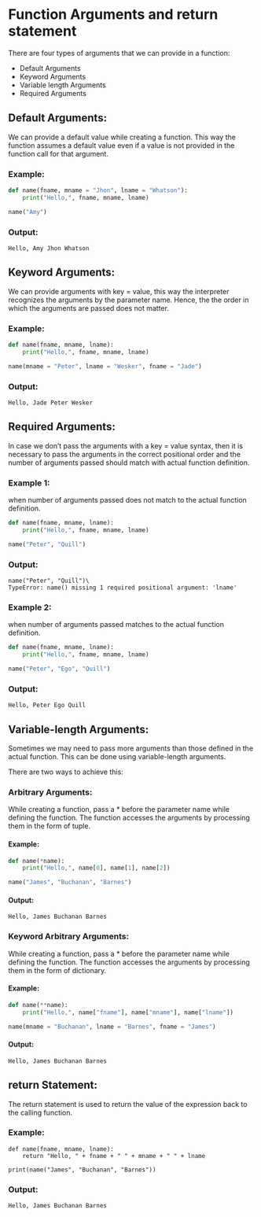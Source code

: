 # Function Arguments and return statement

There are four types of arguments that we can provide in a function:

- Default Arguments
- Keyword Arguments
- Variable length Arguments
- Required Arguments

## Default Arguments:

We can provide a default value while creating a function. This way the function assumes a default value even if a value is not provided in the function call for that argument.

### Example:

```Python
def name(fname, mname = "Jhon", lname = "Whatson"):
    print("Hello,", fname, mname, lname)

name("Amy")
```

### Output:

```Output
Hello, Amy Jhon Whatson
```

## Keyword Arguments:

We can provide arguments with key = value, this way the interpreter recognizes the arguments by the parameter name. Hence, the the order in which the arguments are passed does not matter.

### Example:

```Python
def name(fname, mname, lname):
    print("Hello,", fname, mname, lname)

name(mname = "Peter", lname = "Wesker", fname = "Jade")
```

### Output:

```Output
Hello, Jade Peter Wesker
```

## Required Arguments:

In case we don’t pass the arguments with a key = value syntax, then it is necessary to pass the arguments in the correct positional order and the number of arguments passed should match with actual function definition.

### Example 1:

when number of arguments passed does not match to the actual function definition.

```Python
def name(fname, mname, lname):
    print("Hello,", fname, mname, lname)

name("Peter", "Quill")
```

### Output:

```Output
name("Peter", "Quill")\
TypeError: name() missing 1 required positional argument: 'lname'
```

### Example 2:

when number of arguments passed matches to the actual function definition.

```Python
def name(fname, mname, lname):
    print("Hello,", fname, mname, lname)

name("Peter", "Ego", "Quill")
```

### Output:

```Output
Hello, Peter Ego Quill
```

## Variable-length Arguments:

Sometimes we may need to pass more arguments than those defined in the actual function. This can be done using variable-length arguments.

There are two ways to achieve this:

### Arbitrary Arguments:

While creating a function, pass a * before the parameter name while defining the function. The function accesses the arguments by processing them in the form of tuple.

#### Example:

```Python
def name(*name):
    print("Hello,", name[0], name[1], name[2])

name("James", "Buchanan", "Barnes")
```

#### Output:

```Output
Hello, James Buchanan Barnes
```

### Keyword Arbitrary Arguments:

While creating a function, pass a * before the parameter name while defining the function. The function accesses the arguments by processing them in the form of dictionary.

#### Example:

```Python
def name(**name):
    print("Hello,", name["fname"], name["mname"], name["lname"])

name(mname = "Buchanan", lname = "Barnes", fname = "James")
```

#### Output:

```Output
Hello, James Buchanan Barnes
```

## return Statement:

The return statement is used to return the value of the expression back to the calling function.

### Example:

```Py
def name(fname, mname, lname):
    return "Hello, " + fname + " " + mname + " " + lname

print(name("James", "Buchanan", "Barnes"))
```

### Output:

```Output
Hello, James Buchanan Barnes
```

